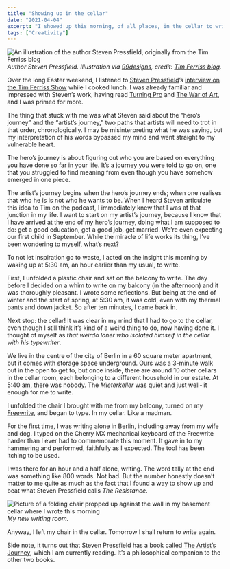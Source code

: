 ```yaml
---
title: "Showing up in the cellar"
date: "2021-04-04"
excerpt: "I showed up this morning, of all places, in the cellar to write my novel."
tags: ["Creativity"]
---
```


![An illustration of the author Steven Pressfield, originally from the Tim Ferriss blog](/images/steve-pressfield-illustration.png)
*Author Steven Pressfield. Illustration via [99designs](http://99designs.com/tim), credit: [Tim Ferriss blog](https://tim.blog/2021/02/26/steven-pressfield/).*

Over the long Easter weekend, I listened to [Steven Pressfield](https://stevenpressfield.com/about/)’s [interview on the Tim Ferriss Show](https://tim.blog/2021/02/26/steven-pressfield/) while I cooked lunch. I was already familiar and impressed with Steven’s work, having read [Turning Pro](https://blackirishbooks.com/product/turning-pro/) and [The War of Art](https://blackirishbooks.com/product/the-war-of-art/), and I was primed for more.

The thing that stuck with me was what Steven said about the “hero’s journey” and the “artist’s journey,” two paths that artists will need to trot in that order, chronologically. I may be misinterpreting what he was saying, but my interpretation of his words bypassed my mind and went straight to my vulnerable heart.

The hero’s journey is about figuring out who you are based on everything you have done so far in your life. It’s a journey you were told to go on, one that you struggled to find meaning from even though you have somehow emerged in one piece.

The artist’s journey begins when the hero’s journey ends; when one realises that who he is is not who he wants to be. When I heard Steven articulate this idea to Tim on the podcast, I immediately knew that I was at that junction in my life. I want to start on my artist’s journey, because I know that I have arrived at the end of my hero’s journey, doing what I am supposed to do: get a good education, get a good job, get married. We’re even expecting our first child in September. While the miracle of life works its thing, I’ve been wondering to myself, what’s next?

To not let inspiration go to waste, I acted on the insight this morning by waking up at 5:30 am, an hour earlier than my usual, to write. 

First, I unfolded a plastic chair and sat on the balcony to write. The day before I decided on a whim to write on my balcony (in the afternoon) and it was thoroughly pleasant. I wrote some reflections. But being at the end of winter and the start of spring, at 5:30 am, it was cold, even with my thermal pants and down jacket. So after ten minutes, I came back in.

Next stop: the cellar! It was clear in my mind that I had to go to the cellar, even though I still think it’s kind of a weird thing to do, now having done it. I thought of myself as *that weirdo loner who isolated himself in the cellar with his typewriter*.

We live in the centre of the city of Berlin in a 60 square meter apartment, but it comes with storage space underground. Ours was a 3-minute walk out in the open to get to, but once inside, there are around 10 other cellars in the cellar room, each belonging to a different household in our estate. At 5:40 am, there was nobody. The *Mieterkeller* was quiet and just well-lit enough for me to write.

I unfolded the chair I brought with me from my balcony, turned on my [Freewrite](/2019-12-15-first-impressions-of-the-astrohaus-freewrite/), and began to type. In my cellar. Like a madman.

For the first time, I was writing alone in Berlin, including away from my wife and dog. I typed on the Cherry MX mechanical keyboard of the Freewrite harder than I ever had to commemorate this moment. It gave in to my hammering and performed, faithfully as I expected. The tool has been itching to be used.

I was there for an hour and a half alone, writing. The word tally at the end was something like 800 words. Not bad. But the number honestly doesn’t matter to me quite as much as the fact that I found a way to show up and beat what Steven Pressfield calls *The Resistance*.

![Picture of a folding chair propped up against the wall in my basement cellar where I wrote this morning](/images/folding-chair-basement-cellar-nickang-dot-com.JPG)
*My new writing room.*

Anyway, I left my chair in the cellar. Tomorrow I shall return to write again.

Side note, it turns out that Steven Pressfield has a book called [The Artist’s Journey](https://blackirishbooks.com/product/the-artists-journey/), which I am currently reading. It’s a philosophical companion to the other two books.
